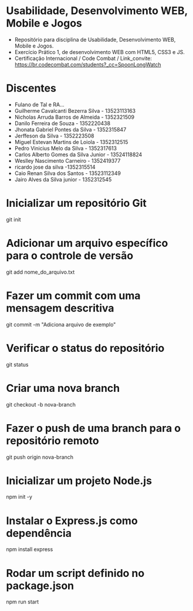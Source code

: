 # Usabilidade, Desenvolvimento WEB, Mobile e Jogos
- Repositório para disciplina de Usabilidade, Desenvolvimento WEB, Mobile e Jogos.
- Exercício Prático 1, de desenvolvimento WEB com HTML5, CSS3 e JS.
- Certificação Internacional / Code Combat / Link_convite: https://br.codecombat.com/students?_cc=SpoonLongWatch 

# Discentes
- Fulano de Tal e RA...
- Guilherme Cavalcanti Bezerra Silva - 13523113163
- Nicholas Arruda Barros de Almeida - 1352321509
- Danilo Ferreira de Souza - 1352220438
- Jhonata Gabriel Pontes da Silva - 1352315847
- Jerffeson da Silva - 1352223508
- Miguel Estevan Martins de Loiola - 1352312515
- Pedro Vinicius Melo da Silva - 1352317613
- Carlos Alberto Gomes da Silva Junior - 13524118824
- Weslley Nascimento Carneiro - 1352419377
- ricardo jose da silva -1352315514
- Caio Renan Silva dos Santos - 13523112349
- Jairo Alves da Silva junior - 1352312545

# Inicializar um repositório Git
git init

# Adicionar um arquivo específico para o controle de versão
git add nome_do_arquivo.txt

# Fazer um commit com uma mensagem descritiva
git commit -m "Adiciona arquivo de exemplo"

# Verificar o status do repositório
git status

# Criar uma nova branch
git checkout -b nova-branch

# Fazer o push de uma branch para o repositório remoto
git push origin nova-branch

# Inicializar um projeto Node.js
npm init -y

# Instalar o Express.js como dependência
npm install express

# Rodar um script definido no package.json
npm run start


